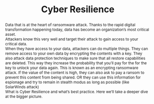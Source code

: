 ---
abstract: Data that is at the heart of ransomware attack. Thanks to the rapid digital
  transformation happening today, data has become an organization’s most critical
  asset. <br />Attackers know this very well and target their attack to gain access
  to your critical data. <br />When they have access to your data, attackers can do
  multiple things. They can remove access to your own data by encrypting the contents
  with a key. They also attack data protection techniques to make sure that all restore
  capabilities are deleted. This way they increase the probability that you’ll pay
  for the for the key to unlock your data again. This is known as an encrypting ransomware
  attack. If the value of the content is high, they can also ask to pay a ransom to
  prevent this content from being shared. OR they can use this information for espionage
  and try to remain in stealth modus as long as possible (like SolarWinds attack)<br
  />What is Cyber Resilience and what’s best practice.  Here we’ll take a deeper dive
  at the bigger picture.
creators:
- Hewitson, Greg
date: null
document_url: https://az659834.vo.msecnd.net/eventsairwesteuprod/production-inconference-public/d95106f4fa3c4918aaf2ca6a39371a3e
grand_parent: iPRES
institutions:
- Dell And CDW
keywords: []
landing_page_url: null
language: eng
layout: publication
license: CC-BY 4.0 International
notes_url: null
parent: iPRES 2022
publication_type: unknown
size: null
slides_url: null
source_name: iPRES
stream_url: null
title: 'Cyber Resilience '
year: 2022
---